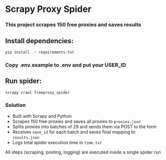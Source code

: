 # Scrapy Proxy Spider

### This project scrapes 150 free proxies and saves results

## Install dependencies:
```bash
pip install -r requirements.txt
```
### Copy .env.example to .env and put your USER_ID

## Run spider:
```bash
scrapy crawl freeproxy_spider
```

### Solution

- Built with Scrapy and Python
- Scrapes 150 free proxies and saves all proxies to `proxies.json`
- Splits proxies into batches of 29 and sends them via POST to the form
- Receives `save_id` for each batch and saves final mapping to `results.json`
- Logs total spider execution time in `time.txt`

All steps (scraping, posting, logging) are executed inside a single spider run
